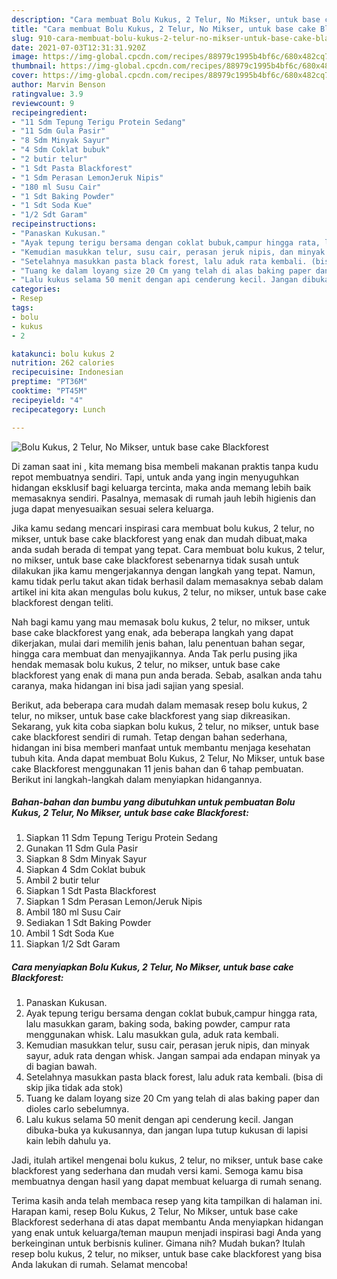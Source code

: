 ```yaml
---
description: "Cara membuat Bolu Kukus, 2 Telur, No Mikser, untuk base cake Blackforest yang lezat dan Mudah Dibuat"
title: "Cara membuat Bolu Kukus, 2 Telur, No Mikser, untuk base cake Blackforest yang lezat dan Mudah Dibuat"
slug: 910-cara-membuat-bolu-kukus-2-telur-no-mikser-untuk-base-cake-blackforest-yang-lezat-dan-mudah-dibuat
date: 2021-07-03T12:31:31.920Z
image: https://img-global.cpcdn.com/recipes/88979c1995b4bf6c/680x482cq70/bolu-kukus-2-telur-no-mikser-untuk-base-cake-blackforest-foto-resep-utama.jpg
thumbnail: https://img-global.cpcdn.com/recipes/88979c1995b4bf6c/680x482cq70/bolu-kukus-2-telur-no-mikser-untuk-base-cake-blackforest-foto-resep-utama.jpg
cover: https://img-global.cpcdn.com/recipes/88979c1995b4bf6c/680x482cq70/bolu-kukus-2-telur-no-mikser-untuk-base-cake-blackforest-foto-resep-utama.jpg
author: Marvin Benson
ratingvalue: 3.9
reviewcount: 9
recipeingredient:
- "11 Sdm Tepung Terigu Protein Sedang"
- "11 Sdm Gula Pasir"
- "8 Sdm Minyak Sayur"
- "4 Sdm Coklat bubuk"
- "2 butir telur"
- "1 Sdt Pasta Blackforest"
- "1 Sdm Perasan LemonJeruk Nipis"
- "180 ml Susu Cair"
- "1 Sdt Baking Powder"
- "1 Sdt Soda Kue"
- "1/2 Sdt Garam"
recipeinstructions:
- "Panaskan Kukusan."
- "Ayak tepung terigu bersama dengan coklat bubuk,campur hingga rata, lalu masukkan garam, baking soda, baking powder, campur rata menggunakan whisk. Lalu masukkan gula, aduk rata kembali."
- "Kemudian masukkan telur, susu cair, perasan jeruk nipis, dan minyak sayur, aduk rata dengan whisk. Jangan sampai ada endapan minyak ya di bagian bawah."
- "Setelahnya masukkan pasta black forest, lalu aduk rata kembali. (bisa di skip jika tidak ada stok)"
- "Tuang ke dalam loyang size 20 Cm yang telah di alas baking paper dan dioles carlo sebelumnya."
- "Lalu kukus selama 50 menit dengan api cenderung kecil. Jangan dibuka-buka ya kukusannya, dan jangan lupa tutup kukusan di lapisi kain lebih dahulu ya."
categories:
- Resep
tags:
- bolu
- kukus
- 2

katakunci: bolu kukus 2 
nutrition: 262 calories
recipecuisine: Indonesian
preptime: "PT36M"
cooktime: "PT45M"
recipeyield: "4"
recipecategory: Lunch

---
```



![Bolu Kukus, 2 Telur, No Mikser, untuk base cake Blackforest](https://img-global.cpcdn.com/recipes/88979c1995b4bf6c/680x482cq70/bolu-kukus-2-telur-no-mikser-untuk-base-cake-blackforest-foto-resep-utama.jpg)

Di zaman  saat ini , kita memang bisa membeli makanan praktis tanpa kudu repot membuatnya sendiri. Tapi, untuk anda yang ingin menyuguhkan hidangan eksklusif bagi keluarga tercinta, maka anda memang lebih baik memasaknya sendiri. Pasalnya, memasak di rumah jauh lebih higienis dan juga dapat menyesuaikan sesuai selera keluarga.

Jika kamu sedang mencari inspirasi cara membuat bolu kukus, 2 telur, no mikser, untuk base cake blackforest yang enak dan mudah dibuat,maka anda sudah berada di tempat yang tepat. Cara membuat bolu kukus, 2 telur, no mikser, untuk base cake blackforest  sebenarnya tidak susah untuk dilakukan jika kamu mengerjakannya dengan langkah yang tepat. Namun, kamu tidak perlu takut akan tidak berhasil dalam memasaknya 
sebab dalam artikel ini kita akan mengulas bolu kukus, 2 telur, no mikser, untuk base cake blackforest dengan teliti.  



Nah bagi kamu yang mau memasak bolu kukus, 2 telur, no mikser, untuk base cake blackforest yang enak, ada beberapa langkah yang dapat dikerjakan, mulai dari memilih jenis bahan, lalu penentuan bahan segar, hingga cara membuat dan menyajikannya. Anda Tak perlu pusing jika hendak memasak bolu kukus, 2 telur, no mikser, untuk base cake blackforest yang enak di mana pun anda berada. Sebab, asalkan anda  tahu caranya, maka hidangan ini bisa jadi sajian yang spesial.

Berikut, ada beberapa cara mudah dalam memasak resep bolu kukus, 2 telur, no mikser, untuk base cake blackforest yang siap dikreasikan. Sekarang, yuk kita coba siapkan bolu kukus, 2 telur, no mikser, untuk base cake blackforest sendiri di rumah. Tetap dengan bahan sederhana, hidangan ini bisa memberi manfaat untuk membantu menjaga kesehatan tubuh kita. Anda dapat membuat Bolu Kukus, 2 Telur, No Mikser, untuk base cake Blackforest menggunakan 11 jenis bahan dan 6 tahap pembuatan. Berikut ini langkah-langkah dalam menyiapkan hidangannya.

<!--inarticleads1-->

##### Bahan-bahan dan bumbu yang dibutuhkan untuk pembuatan Bolu Kukus, 2 Telur, No Mikser, untuk base cake Blackforest:

1. Siapkan 11 Sdm Tepung Terigu Protein Sedang
1. Gunakan 11 Sdm Gula Pasir
1. Siapkan 8 Sdm Minyak Sayur
1. Siapkan 4 Sdm Coklat bubuk
1. Ambil 2 butir telur
1. Siapkan 1 Sdt Pasta Blackforest
1. Siapkan 1 Sdm Perasan Lemon/Jeruk Nipis
1. Ambil 180 ml Susu Cair
1. Sediakan 1 Sdt Baking Powder
1. Ambil 1 Sdt Soda Kue
1. Siapkan 1/2 Sdt Garam




<!--inarticleads2-->

##### Cara menyiapkan Bolu Kukus, 2 Telur, No Mikser, untuk base cake Blackforest:

1. Panaskan Kukusan.
1. Ayak tepung terigu bersama dengan coklat bubuk,campur hingga rata, lalu masukkan garam, baking soda, baking powder, campur rata menggunakan whisk. Lalu masukkan gula, aduk rata kembali.
1. Kemudian masukkan telur, susu cair, perasan jeruk nipis, dan minyak sayur, aduk rata dengan whisk. Jangan sampai ada endapan minyak ya di bagian bawah.
1. Setelahnya masukkan pasta black forest, lalu aduk rata kembali. (bisa di skip jika tidak ada stok)
1. Tuang ke dalam loyang size 20 Cm yang telah di alas baking paper dan dioles carlo sebelumnya.
1. Lalu kukus selama 50 menit dengan api cenderung kecil. Jangan dibuka-buka ya kukusannya, dan jangan lupa tutup kukusan di lapisi kain lebih dahulu ya.




Jadi, itulah artikel mengenai  bolu kukus, 2 telur, no mikser, untuk base cake blackforest  yang sederhana dan mudah versi kami. Semoga kamu bisa membuatnya dengan hasil yang dapat membuat keluarga di rumah senang. 

Terima kasih anda telah membaca resep yang kita tampilkan di halaman ini. Harapan kami, resep  Bolu Kukus, 2 Telur, No Mikser, untuk base cake Blackforest sederhana di atas dapat membantu Anda menyiapkan hidangan yang enak untuk keluarga/teman maupun menjadi inspirasi bagi Anda yang berkeinginan untuk berbisnis kuliner. Gimana nih? Mudah bukan? Itulah resep bolu kukus, 2 telur, no mikser, untuk base cake blackforest yang bisa Anda lakukan di rumah. Selamat mencoba!

